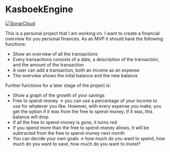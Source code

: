 # KasboekEngine

[![SonarCloud](https://github.com/TIMNXL/KasboekEngine/actions/workflows/build.yml/badge.svg)](https://github.com/TIMNXL/KasboekEngine/actions/workflows/build.yml)

This is a personal project that I am working on. I want to create a financial overview for you personal finances. As an MVP it should have the following functions:
- Show an overview of all the transactions
- Every transactions consists of a date, a description of the transaction, and the amount of the transaction
- A user can add a transaction, both an income as an expense
- The overview shows the inital balance and the new balance

Further functions for a later stage of the project is:
- Show a graph of the growth of your savings
- Free to spend-money -> you can use a percentage of your income to use for whatever you like. However, with every expense you make, you get the option if it was from the free to spend-money. If it was, this balance will drop
- If all the free to spend-money is gone, it turns red
- If you spend more than the free to spend-money allows, it will be subtracted from the free to spend-money next month
- You can decide your own goals -> how much do you want to spend, how much do you want to save, how much do you want to invest?
